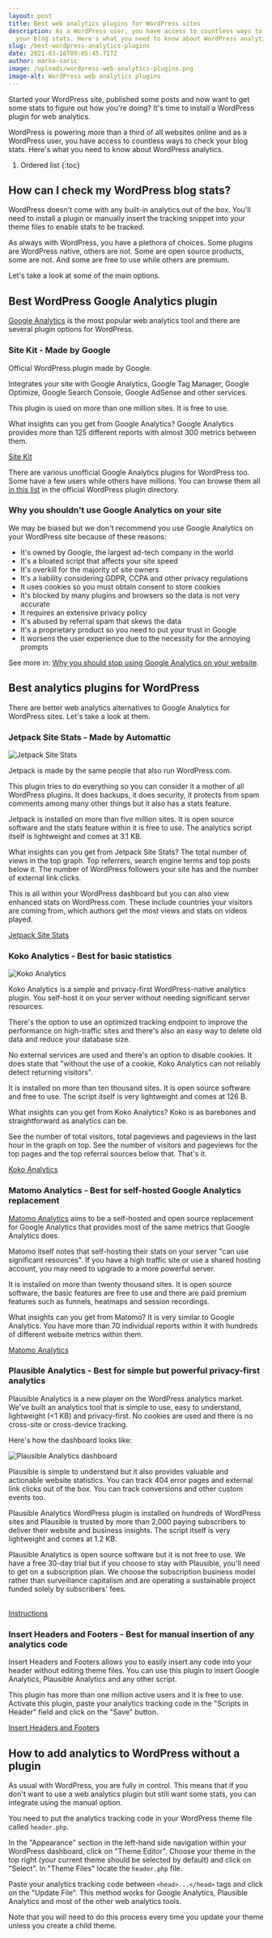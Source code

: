 ```yaml
---
layout: post
title: Best web analytics plugins for WordPress sites
description: As a WordPress user, you have access to countless ways to check
  your blog stats. Here's what you need to know about WordPress analytics.
slug: /best-wordpress-analytics-plugins
date: 2021-03-16T09:05:45.717Z
author: marko-saric
image: /uploads/wordpress-web-analytics-plugins.png
image-alt: WordPress web analytics plugins
---
```

Started your WordPress site, published some posts and now want to get some stats to figure out how you're doing? It's time to install a WordPress plugin for web analytics.

WordPress is powering more than a third of all websites online and as a WordPress user, you have access to countless ways to check your blog stats. Here's what you need to know about WordPress analytics.

1. Ordered list
{:toc}

## How can I check my WordPress blog stats?

WordPress doesn't come with any built-in analytics out of the box. You'll need to install a plugin or manually insert the tracking snippet into your theme files to enable stats to be tracked.

As always with WordPress, you have a plethora of choices. Some plugins are WordPress native, others are not. Some are open source products, some are not. And some are free to use while others are premium.

Let's take a look at some of the main options.

## Best WordPress Google Analytics plugin

[Google Analytics](https://plausible.io/vs-google-analytics) is the most popular web analytics tool and there are several plugin options for WordPress.

### Site Kit - Made by Google

Official WordPress plugin made by Google. 

Integrates your site with Google Analytics, Google Tag Manager, Google Optimize, Google Search Console, Google AdSense and other services. 

This plugin is used on more than one million sites. It is free to use.

What insights can you get from Google Analytics? Google Analytics provides more than 125 different reports with almost 300 metrics between them.

<div class="sm:flex sm:justify-start md:mt-8"> <div class="mt-3 rounded-md shadow sm:mt-0 sm:ml-3"> <a href="https://wordpress.org/plugins/google-site-kit/" class="w-full flex items-center justify-center px-8 py-3 border border-transparent text-base leading-6 font-medium rounded-md text-indigo-600 bg-white hover:text-indigo-500 focus:outline-none focus:shadow-outline-blue transition duration-150 ease-in-out md:py-4 md:text-lg md:px-10">Site Kit</a> </div> </div>

There are various unofficial Google Analytics plugins for WordPress too. Some have a few users while others have millions. You can browse them all [in this list](https://wordpress.org/plugins/search/analytics/) in the official WordPress plugin directory.

### Why you shouldn't use Google Analytics on your site

We may be biased but we don't recommend you use Google Analytics on your WordPress site because of these reasons:

* It's owned by Google, the largest ad-tech company in the world
* It's a bloated script that affects your site speed
* It's overkill for the majority of site owners
* It's a liability considering GDPR, CCPA and other privacy regulations
* It uses cookies so you must obtain consent to store cookies
* It's blocked by many plugins and browsers so the data is not very accurate
* It requires an extensive privacy policy
* It's abused by referral spam that skews the data
* It's a proprietary product so you need to put your trust in Google
* It worsens the user experience due to the necessity for the annoying prompts

See more in: [Why you should stop using Google Analytics on your website](https://plausible.io/blog/remove-google-analytics).

## Best analytics plugins for WordPress

There are better web analytics alternatives to Google Analytics for WordPress sites. Let's take a look at them.

### Jetpack Site Stats - Made by Automattic

![Jetpack Site Stats](/uploads/jetpack-site-stats.png "Jetpack Site Stats")

Jetpack is made by the same people that also run WordPress.com. 

This plugin tries to do everything so you can consider it a mother of all WordPress plugins. It does backups, it does security, it protects from spam comments among many other things but it also has a stats feature.

Jetpack is installed on more than five million sites. It is open source software and the stats feature within it is free to use. The analytics script itself is lightweight and comes at 3.1 KB.

What insights can you get from Jetpack Site Stats? The total number of views in the top graph. Top referrers, search engine terms and top posts below it. The number of WordPress followers your site has and the number of external link clicks.

This is all within your WordPress dashboard but you can also view enhanced stats on WordPress.com. These include countries your visitors are coming from, which authors get the most views and stats on videos played.

<div class="sm:flex sm:justify-start md:mt-8"> <div class="mt-3 rounded-md shadow sm:mt-0 sm:ml-3"> <a href="https://wordpress.org/plugins/jetpack/" class="w-full flex items-center justify-center px-8 py-3 border border-transparent text-base leading-6 font-medium rounded-md text-indigo-600 bg-white hover:text-indigo-500 focus:outline-none focus:shadow-outline-blue transition duration-150 ease-in-out md:py-4 md:text-lg md:px-10">Jetpack Site Stats</a> </div> </div>

### Koko Analytics - Best for basic statistics

![Koko Analytics](/uploads/koko-analytics.png "Koko Analytics")

Koko Analytics is a simple and privacy-first WordPress-native analytics plugin. You self-host it on your server without needing significant server resources. 

There's the option to use an optimized tracking endpoint to improve the performance on high-traffic sites and there's also an easy way to delete old data and reduce your database size.

No external services are used and there's an option to disable cookies. It does state that "without the use of a cookie, Koko Analytics can not reliably detect returning visitors".

It is installed on more than ten thousand sites. It is open source software and free to use. The script itself is very lightweight and comes at 126 B.

What insights can you get from Koko Analytics? Koko is as barebones and straightforward as analytics can be. 

See the number of total visitors, total pageviews and pageviews in the last hour in the graph on top. See the number of visitors and pageviews for the top pages and the top referral sources below that. That's it.

<div class="sm:flex sm:justify-start md:mt-8"> <div class="mt-3 rounded-md shadow sm:mt-0 sm:ml-3"> <a href="https://wordpress.org/plugins/koko-analytics/" class="w-full flex items-center justify-center px-8 py-3 border border-transparent text-base leading-6 font-medium rounded-md text-indigo-600 bg-white hover:text-indigo-500 focus:outline-none focus:shadow-outline-blue transition duration-150 ease-in-out md:py-4 md:text-lg md:px-10">Koko Analytics</a> </div> </div>

### Matomo Analytics - Best for self-hosted Google Analytics replacement

[Matomo Analytics](https://plausible.io/vs-matomo) aims to be a self-hosted and open source replacement for Google Analytics that provides most of the same metrics that Google Analytics does.

Matomo itself notes that self-hosting their stats on your server "can use significant resources". If you have a high traffic site or use a shared hosting account, you may need to upgrade to a more powerful server.

It is installed on more than twenty thousand sites. It is open source software, the basic features are free to use and there are paid premium features such as funnels, heatmaps and session recordings.

What insights can you get from Matomo? It is very similar to Google Analytics. You have more than 70 individual reports within it with hundreds of different website metrics within them. 

<div class="sm:flex sm:justify-start md:mt-8"> <div class="mt-3 rounded-md shadow sm:mt-0 sm:ml-3"> <a href="https://wordpress.org/plugins/matomo/" class="w-full flex items-center justify-center px-8 py-3 border border-transparent text-base leading-6 font-medium rounded-md text-indigo-600 bg-white hover:text-indigo-500 focus:outline-none focus:shadow-outline-blue transition duration-150 ease-in-out md:py-4 md:text-lg md:px-10">Matomo Analytics</a> </div> </div>

### Plausible Analytics - Best for simple but powerful privacy-first analytics

Plausible Analytics is a new player on the WordPress analytics market. We've built an analytics tool that is simple to use, easy to understand, lightweight (<1 KB) and privacy-first. No cookies are used and there is no cross-site or cross-device tracking. 

Here's how the dashboard looks like:

![Plausible Analytics dashboard](/assets/images/privacy-focused-web-analytics.png)

Plausible is simple to understand but it also provides valuable and actionable website statistics. You can track 404 error pages and external link clicks out of the box. You can track conversions and other custom events too. 

Plausible Analytics WordPress plugin is installed on hundreds of  WordPress sites and Plausible is trusted by more than 2,000 paying subscribers to deliver their website and business insights. The script itself is very lightweight and comes at 1.2 KB.

Plausible Analytics is open source software but it is not free to use. We have a free 30-day trial but if you choose to stay with Plausible, you'll need to get on a subscription plan. We choose the subscription business model rather than surveillance capitalism and are operating a sustainable project funded solely by subscribers' fees.

<div class="mt-5 max-w-md mx-auto sm:flex sm:justify-center md:mt-8"> <div class="rounded-md shadow"> <a href="https://wordpress.org/plugins/plausible-analytics/" class="w-full flex items-center justify-center px-8 py-3 border border-transparent text-base leading-6 font-medium rounded-md text-white bg-indigo-600 hover:bg-indigo-500 focus:outline-none focus:shadow-outline-indigo transition duration-150 ease-in-out md:py-4 md:text-lg md:px-10" style="color: white;">On WordPress</a> </div> <div class="mt-3 rounded-md shadow sm:mt-0 sm:ml-3"> <a href="https://plausible.io/wordpress-analytics-plugin" class="w-full flex items-center justify-center px-8 py-3 border border-transparent text-base leading-6 font-medium rounded-md text-indigo-600 bg-white hover:text-indigo-500 focus:outline-none focus:shadow-outline-blue transition duration-150 ease-in-out md:py-4 md:text-lg md:px-10">Instructions</a> </div> </div>

### Insert Headers and Footers - Best for manual insertion of any analytics code

Insert Headers and Footers allows you to easily insert any code into your header without editing theme files. You can use this plugin to insert Google Analytics, Plausible Analytics and any other script. 

This plugin has more than one million active users and it is free to use. Activate this plugin, paste your analytics tracking code in the "Scripts in Header" field and click on the "Save" button.

<div class="sm:flex sm:justify-start md:mt-8"> <div class="mt-3 rounded-md shadow sm:mt-0 sm:ml-3"> <a href="https://wordpress.org/plugins/insert-headers-and-footers/" class="w-full flex items-center justify-center px-8 py-3 border border-transparent text-base leading-6 font-medium rounded-md text-indigo-600 bg-white hover:text-indigo-500 focus:outline-none focus:shadow-outline-blue transition duration-150 ease-in-out md:py-4 md:text-lg md:px-10">Insert Headers and Footers</a> </div> </div>

## How to add analytics to WordPress without a plugin

As usual with WordPress, you are fully in control. This means that if you don't want to use a web analytics plugin but still want some stats, you can integrate using the manual option. 

You need to put the analytics tracking code in your WordPress theme file called ```header.php```.

In the "Appearance" section in the left-hand side navigation within your WordPress dashboard, click on "Theme Editor". Choose your theme in the top right (your current theme should be selected by default) and click on "Select". In "Theme Files" locate the ```header.php``` file.

Paste your analytics tracking code between ```<head>...</head>``` tags and click on the "Update File". This method works for Google Analytics, Plausible Analytics and most of the other web analytics tools.

Note that you will need to do this process every time you update your theme unless you create a child theme.
